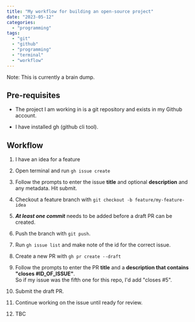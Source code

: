 ```yaml
---
title: "My workflow for building an open-source project"
date: "2023-05-12"
categories: 
  - "programming"
tags: 
  - "git"
  - "github"
  - "programming"
  - "terminal"
  - "workflow"
---
```


Note: This is currently a brain dump.

## Pre-requisites

- The project I am working in is a git repository and exists in my Github account.

- I have installed gh (github cli tool).

## Workflow

1. I have an idea for a feature

3. Open terminal and run `gh issue create`

5. Follow the prompts to enter the issue **title** and optional **description** and any metadata. Hit submit.

7. Checkout a feature branch with `git checkout -b feature/my-feature-idea`

9. **_At least one commit_** needs to be added before a draft PR can be created.

11. Push the branch with `git push`.

13. Run `gh issue list` and make note of the id for the correct issue.

15. Create a new PR with `gh pr create --draft`

17. Follow the prompts to enter the PR **title** and a **description that contains "closes #ID\_OF\_ISSUE"**.  
    So if my issue was the fifth one for this repo, I'd add "closes #5".

19. Submit the draft PR.

21. Continue working on the issue until ready for review.

23. TBC
